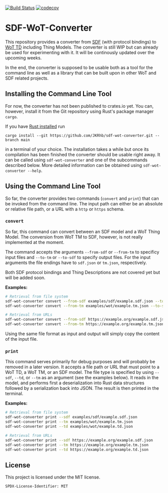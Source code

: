[![Build Status](https://github.com/JKRhb/sdf-wot-converter/actions/workflows/test.yml/badge.svg)](https://github.com/JKRhb/sdf-wot-converter/actions/workflows/test.yml)
[![codecov](https://codecov.io/gh/JKRhb/sdf-wot-converter/branch/main/graph/badge.svg?token=X7EEI07LXD)](https://codecov.io/gh/JKRhb/sdf-wot-converter)

# SDF-WoT-Converter

This repository provides a converter from [SDF](https://datatracker.ietf.org/doc/html/draft-ietf-asdf-sdf-05) (with protocol bindings) to [WoT TD](https://www.w3.org/TR/wot-thing-description/) including Thing Models.
The converter is still WIP but can already be used for experimenting with it.
It will be continously updated over the upcoming weeks.

In the end, the converter is supposed to be usable both as a tool for the command line as well as a library that can be built upon in other WoT and SDF related projects.

## Installing the Command Line Tool

For now, the converter has not been published to crates.io yet.
You can, however, install it from the Git repository using Rust's package manager `cargo`.

If you have [Rust installed](https://www.rust-lang.org/tools/install) run

```
cargo install --git https://github.com/JKRhb/sdf-wot-converter.git --branch main
```

in a terminal of your choice.
The installation takes a while but once its compilation has been finished the converter should be usable right away.
It can be called using `sdf-wot-converter` and one of the subcommands described below.
More detailed information can be obtained using `sdf-wot-converter --help`.

## Using the Command Line Tool

So far, the converter provides two commands (`convert` and `print`) that can be invoked from the command line.
The input path can either be an absolute or relative file path, or a URL with a `http` or `https` schema.

### `convert`

So far, this command can convert between an SDF model and a WoT Thing Model.
The conversion from WoT TM to SDF, however, is not really implemented at the moment.

The command accepts the arguments `--from-sdf` or `--from-tm` to specificy input files and `--to-tm` or `--to-sdf` to
specify output files. 
For the input arguments the file endings have to `sdf.json` or `tm.json`, respectively.

Both SDF protocol bindings and Thing Descriptions are not covered yet but will be added soon.

**Examples:**

```bash
# Retrieval from file system
sdf-wot-converter convert --from-sdf examples/sdf/example.sdf.json --to-tm result.tm.json
sdf-wot-converter convert --from-tm examples/wot/example.tm.json --to-sdf result.sdf.json

# Retrieval from URLs
sdf-wot-converter convert --from-sdf https://example.org/example.sdf.json --to-tm result.tm.json
sdf-wot-converter convert --from-tm https://example.org/example.tm.json --to-sdf result.sdf.json
```

Using the same file format as input and output will simply copy the content of the input file.

### `print`

This command serves primarily for debug purposes and will probably be removed in a later version.
It accepts a file path or URL that must point to a WoT TD, a WoT TM, or an SDF model.
The file type is specified by using `--sdf`,  `--td`, or `--tm` as an argument (see the examples below).
It reads in the model, and performs first a deserialization into Rust data structures followed by a serialization back into JSON.
The result is then printed in the terminal.

**Examples:**

```bash
# Retrieval from file system
sdf-wot-converter print --sdf examples/sdf/example.sdf.json
sdf-wot-converter print --tm examples/wot/example.tm.json
sdf-wot-converter print --td examples/wot/example.td.json

# Retrieval from URLs
sdf-wot-converter print --sdf https://example.org/example.sdf.json
sdf-wot-converter print --tm https://example.org/example.tm.json
sdf-wot-converter print --td https://example.org/example.td.json
```

## License

This project is licensed under the MIT license.

```
SPDX-License-Identifier: MIT
```
